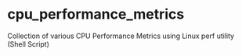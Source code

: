# cpu_performance_metrics
Collection of various CPU Performance Metrics using Linux perf utility (Shell Script) 
